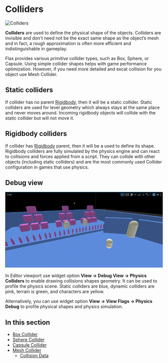 # Colliders

![Colliders](media/colliders.png)

**Colliders** are used to define the physical shape of the objects. Colliders are invisible and don't need not be the exact same shape as the object’s mesh and in fact, a rough approximation is often more efficient and indistinguishable in gameplay.

Flax provides various *primitive* collider types, such as Box, Sphere, or Capsule. Using simple collider shapes helps with game performance optimization. However, if you need more detailed and excat collision for you object use Mesh Collider.

## Static colliders

If collider has no parent [Rigidbody](../rigid-bodies.md), then it will be a static collider.
Static colliders are used for level geometry which always stays at the same place and never moves around. Incoming rigidbody objects will collide with the static collider but will not move it.

## Rigidbody colliders

If collider has [Rigidbody](../rigid-bodies.md) parent, then it will be a used to define its shape.
Rigidbody colliders are fully simulated by the physics engine and can react to collisions and forces applied from a script. They can collide with other objects (including static colliders) and are the most commonly used Collider configuration in games that use physics.

## Debug view

![Physics Colliders Debug View](media/physics-colliders-debug-view.png)

In Editor viewport use widget option **View -> Debug View -> Physics Colliders** to enable drawing collisions shapes geometry. It can be used to profile the physics scene. Static colliders are blue, dynamic colliders are pink, terrain is green, and characters are yellow.

Alternatively, you can use widget option **View -> View Flags -> Physics Debug** to profile physical shapes and physics simulation.

## In this section

* [Box Collider](box-collider.md)
* [Sphere Collider](sphere-collider.md)
* [Capsule Collider](capsule-collider.md)
* [Mesh Collider](mesh-collider.md)
  * [Collision Data](collision-data.md)
